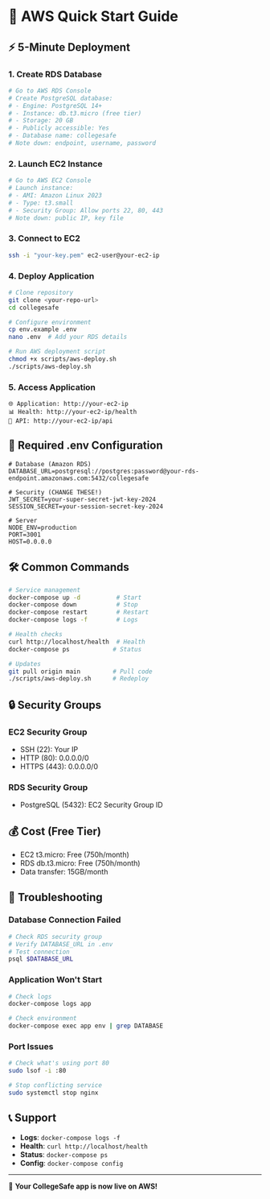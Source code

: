 # 🚀 AWS Quick Start Guide

## ⚡ 5-Minute Deployment

### 1. Create RDS Database
```bash
# Go to AWS RDS Console
# Create PostgreSQL database:
# - Engine: PostgreSQL 14+
# - Instance: db.t3.micro (free tier)
# - Storage: 20 GB
# - Publicly accessible: Yes
# - Database name: collegesafe
# Note down: endpoint, username, password
```

### 2. Launch EC2 Instance
```bash
# Go to AWS EC2 Console
# Launch instance:
# - AMI: Amazon Linux 2023
# - Type: t3.small
# - Security Group: Allow ports 22, 80, 443
# Note down: public IP, key file
```

### 3. Connect to EC2
```bash
ssh -i "your-key.pem" ec2-user@your-ec2-ip
```

### 4. Deploy Application
```bash
# Clone repository
git clone <your-repo-url>
cd collegesafe

# Configure environment
cp env.example .env
nano .env  # Add your RDS details

# Run AWS deployment script
chmod +x scripts/aws-deploy.sh
./scripts/aws-deploy.sh
```

### 5. Access Application
```
🌐 Application: http://your-ec2-ip
📊 Health: http://your-ec2-ip/health
🔧 API: http://your-ec2-ip/api
```

## 🔧 Required .env Configuration

```env
# Database (Amazon RDS)
DATABASE_URL=postgresql://postgres:password@your-rds-endpoint.amazonaws.com:5432/collegesafe

# Security (CHANGE THESE!)
JWT_SECRET=your-super-secret-jwt-key-2024
SESSION_SECRET=your-session-secret-key-2024

# Server
NODE_ENV=production
PORT=3001
HOST=0.0.0.0
```

## 🛠️ Common Commands

```bash
# Service management
docker-compose up -d          # Start
docker-compose down           # Stop
docker-compose restart        # Restart
docker-compose logs -f        # Logs

# Health checks
curl http://localhost/health  # Health
docker-compose ps            # Status

# Updates
git pull origin main         # Pull code
./scripts/aws-deploy.sh      # Redeploy
```

## 🔒 Security Groups

### EC2 Security Group
- SSH (22): Your IP
- HTTP (80): 0.0.0.0/0
- HTTPS (443): 0.0.0.0/0

### RDS Security Group
- PostgreSQL (5432): EC2 Security Group ID

## 💰 Cost (Free Tier)
- EC2 t3.micro: Free (750h/month)
- RDS db.t3.micro: Free (750h/month)
- Data transfer: 15GB/month

## 🚨 Troubleshooting

### Database Connection Failed
```bash
# Check RDS security group
# Verify DATABASE_URL in .env
# Test connection
psql $DATABASE_URL
```

### Application Won't Start
```bash
# Check logs
docker-compose logs app

# Check environment
docker-compose exec app env | grep DATABASE
```

### Port Issues
```bash
# Check what's using port 80
sudo lsof -i :80

# Stop conflicting service
sudo systemctl stop nginx
```

## 📞 Support

- **Logs**: `docker-compose logs -f`
- **Health**: `curl http://localhost/health`
- **Status**: `docker-compose ps`
- **Config**: `docker-compose config`

---

🎉 **Your CollegeSafe app is now live on AWS!** 